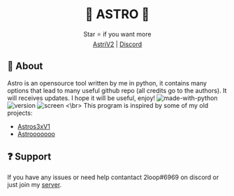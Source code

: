 <div align="center">

# 🐉 ASTRO 🐉

</div>
<div align="center">
  Star ⭐ if you want more <br>
  <a href="https://github.com/astros3x/Astri/">AstriV2</a> | <a href="https://discord.gg/XnRjFmgPYz">Discord</a>
</div>

## 📍 About
Astro is an opensource tool written by me in python, it contains many options that lead to many useful github repo (all credits go to the authors). It will receives updates. I hope it will be useful, enjoy!    ![made-with-python](https://img.shields.io/badge/Made%20with-Python-1f425f.svg) ![version](https://img.shields.io/badge/python-3.9-green)
![screen](https://user-images.githubusercontent.com/87500882/233409808-795b4372-1ac9-44cf-a2ff-f988e1d727c2.png)
<\br>
This program is inspired by some of my old projects:
* [Astros3xV1](https://github.com/astros3x/multitool-V1)
* [Astrooooooo](https://github.com/astros3x/Astrooooooo)

## ❓ Support
If you have any issues or need help contantact 2loop#6969 on discord or just join my [server](https://discord.gg/XnRjFmgPYz).

